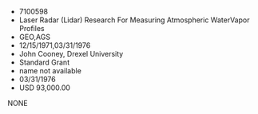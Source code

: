 * 7100598
* Laser Radar (Lidar) Research For Measuring Atmospheric WaterVapor Profiles
* GEO,AGS
* 12/15/1971,03/31/1976
* John Cooney, Drexel University
* Standard Grant
*   name not available
* 03/31/1976
* USD 93,000.00

NONE